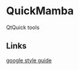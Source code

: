QuickMamba
==========

QtQuick tools


Links
-----
[google style guide](http://google-styleguide.googlecode.com/svn/trunk/pyguide.html)


